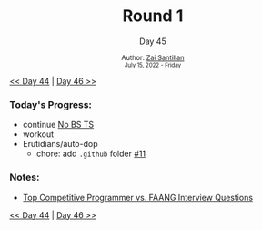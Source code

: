 <div align="center">
  <h1>Round 1</h1>
  <p>Day 45</p>
  <sub>
    Author: <a href="https://github.com/plskz" target="_blank">Zai Santillan</a>
    <br>
    <small>July 15, 2022 - Friday</small>
  </sub>
</div>

[<< Day 44](day044.md) | [Day 46 >>](day046.md)

### Today's Progress:

- continue [No BS TS](https://youtube.com/playlist?list=PLNqp92_EXZBJYFrpEzdO2EapvU0GOJ09n)
- workout
- Erutidians/auto-dop
  - chore: add `.github` folder [#11](https://github.com/Erutidians/auto-dop/pull/11)

### Notes:

- [Top Competitive Programmer vs. FAANG Interview Questions](https://youtu.be/fY9lJUy3nss)

[<< Day 44](day044.md) | [Day 46 >>](day046.md)
